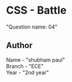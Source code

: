 # CSS - Battle
"Question name: 04"

## Author

Name - "shubham paul" <br>
Branch - "ECE" <br>
Year - "2nd year" <br>